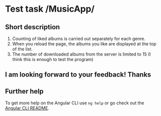 # Test task /MusicApp/


## Short description

1. Counting of liked albums is carried out separately for each genre.
2. When you reload the page, the albums you like are displayed at the top of the list.
3. The number of downloaded albums from the server is limited to 15 (I think this is enough to test the program)

## I am looking forward to your feedback! Thanks

## Further help

To get more help on the Angular CLI use `ng help` or go check out the [Angular CLI README](https://github.com/angular/angular-cli/blob/master/README.md).
